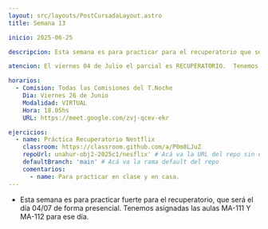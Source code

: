 ```yaml
---
layout: src/layouts/PostCursadaLayout.astro
title: Semana 13

inicio: 2025-06-25

descripcion: Esta semana es para practicar para el recuperatorio que será el 04/07.

atencion: El viernes 04 de Julio el parcial es RECUPERATORIO.  Tenemos asignadas las aulas MA-111 Y MA-112. Los que quieran pueden traer sus computadoras personales para el recuperatorio.

horarios:
  - Comision: Todas las Comisiones del T.Noche
    Dia: Viernes 26 de Junio
    Modalidad: VIRTUAL
    Hora: 18.05hs
    URL: https://meet.google.com/zvj-qcev-ekr

ejercicios:
  - name: Práctica Recuperatorio Nestflix
    classroom: https://classroom.github.com/a/P0m8LJuZ
    repoUrl: unahur-obj2-2025c1/nesflix' # Acá va la URL del repo sin el "https://github.com/"
    defaultBranch: 'main' # Acá va la rama default del repo
    comentarios:
      - name: Para practicar en clase y en casa.
---
```


- Esta semana es para practicar fuerte para el recuperatorio, que será el día 04/07 de forma presencial. Tenemos asignadas las aulas MA-111 Y MA-112 para ese día.
